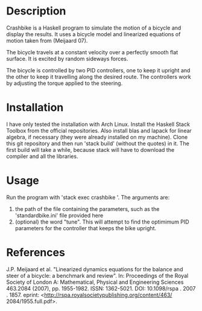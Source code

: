 # Description

Crashbike is a Haskell program to simulate the motion of a bicycle and display the results.  It uses a bicycle model and linearized equations of motion taken from (Meijaard 07). 

The bicycle travels at a constant velocity over a perfectly smooth flat surface.  It is excited by random sideways forces.

The bicycle is controlled by two PID controllers, one to keep it upright and the other to keep it travelling along the desired route.  The controllers work by adjusting the torque applied to the steering.

# Installation

I have only tested the installation with Arch Linux.  Install the Haskell Stack Toolbox from the official repositories.  Also install blas and lapack for linear algebra, if necessary (they were already installed on my machine).  Clone this git repository and then run 'stack build' (without the quotes) in it.  The first build will take a while, because stack will have to download the compiler and all the libraries.

# Usage

Run the program with 'stack exec crashbike <arguments>'.  The arguments are:

1. the path of the file containing the parameters, such as the 'standardbike.ini' file provided here
2. (optional) the word "tune".  This will attempt to find the optimimum PID parameters for the controller that keeps the bike upright.

# References

J.P. Meijaard et al. "Linearized dynamics equations
for the balance and steer of a bicycle: a benchmark
and review". In: Proceedings of the Royal Society of
London A: Mathematical, Physical and Engineering
Sciences 463.2084 (2007), pp. 1955-1982. ISSN:
1362-5021. DOI: 10.1098/rspa . 2007 . 1857. eprint:
<http://rspa.royalsocietypublishing.org/content/463/ 2084/1955.full.pdf>.
